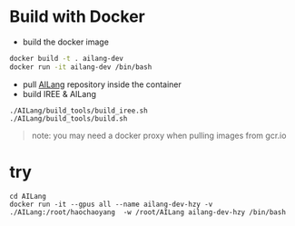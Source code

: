 # Build with Docker
+ build the docker image
```bash
docker build -t . ailang-dev 
docker run -it ailang-dev /bin/bash
```
+ pull [AILang](https://github.com/kom113/AILang) repository inside the container
+ build IREE & AILang
```
./AILang/build_tools/build_iree.sh
./AILang/build_tools/build.sh
```
> note: you may need a docker proxy when pulling images from gcr.io



# try
```
cd AILang
docker run -it --gpus all --name ailang-dev-hzy -v ./AILang:/root/haochaoyang  -w /root/AILang ailang-dev-hzy /bin/bash
```